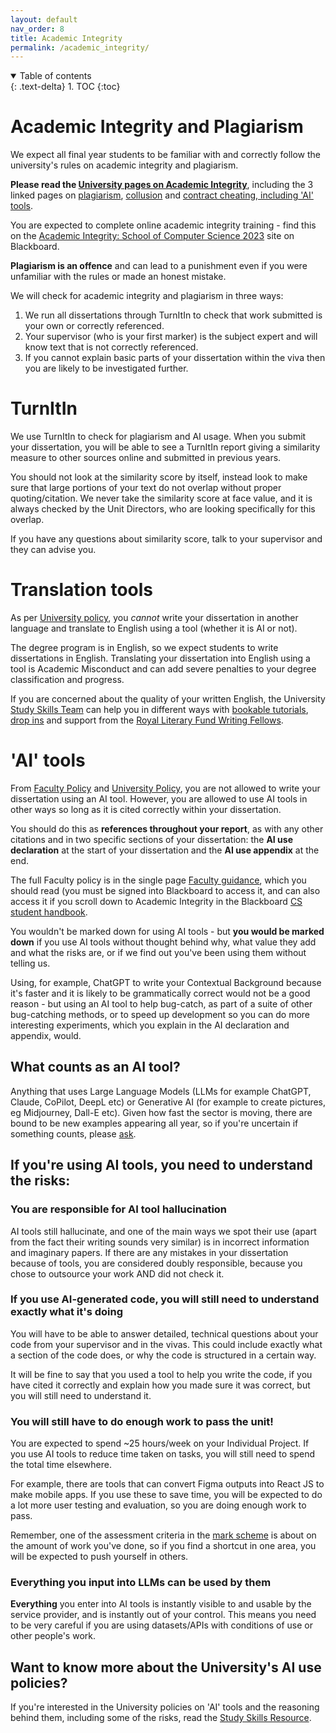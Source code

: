 ```yaml
---
layout: default
nav_order: 8
title: Academic Integrity
permalink: /academic_integrity/
---
```


<details open markdown="block">
<summary>
Table of contents
</summary>
{: .text-delta}
1. TOC
{:toc}
</details>

# Academic Integrity and Plagiarism

We expect all final year students to be familiar with and correctly follow the university's rules on academic integrity and plagiarism.  

**Please read the [University pages on Academic Integrity](https://www.bristol.ac.uk/students/support/academic-advice/academic-integrity/)**, including the 3 linked pages on [plagiarism](https://www.bristol.ac.uk/students/support/academic-advice/academic-integrity/plagiarism/), [collusion](https://www.bristol.ac.uk/students/support/academic-advice/academic-integrity/collusion/) and [contract cheating, including 'AI' tools](https://www.bristol.ac.uk/students/support/academic-advice/academic-integrity/contract-cheating/).

You are expected to complete online academic integrity training - find this on the [Academic Integrity: School of Computer Science 2023](https://www.ole.bris.ac.uk/webapps/blackboard/content/listContentEditable.jsp?content_id=_8261184_1&course_id=_258488_1) site on Blackboard.

**Plagiarism is an offence** and can lead to a punishment even if you were unfamiliar with the rules or made an honest mistake.

We will check for academic integrity and plagiarism in three ways:
1. We run all dissertations through TurnItIn to check that work submitted is your own or correctly referenced.
2. Your supervisor (who is your first marker) is the subject expert and will know text that is not correctly referenced.
3. If you cannot explain basic parts of your dissertation within the viva then you are likely to be investigated further.


# TurnItIn

We use TurnItIn to check for plagiarism and AI usage.  When you submit your
dissertation, you will be able to see a TurnItIn report giving a similarity
measure to other sources online and submitted in previous years.  

You should not look at the similarity score by itself, instead look to make sure
that large portions of your text do not overlap without proper
quoting/citation. We never take the similarity score at face value, and it is always checked by the Unit Directors, who are looking specifically for this overlap.

If you have any questions about similarity score, talk to
your supervisor and they can advise you.


# Translation tools

As per [University policy](https://www.bristol.ac.uk/students/support/academic-advice/academic-integrity/), you *cannot* write your dissertation in another language
and translate to English using a tool (whether it is AI or not).  

The degree program is in English, so we expect students to write dissertations in
English.  Translating your dissertation into English using a tool is Academic
Misconduct and can add severe penalties to your degree classification and
progress.

If you are concerned about the quality of your written English, the University [Study Skills Team](https://www.bristol.ac.uk/students/your-studies/study-support/study-skills/) can help you in different ways with [bookable tutorials](https://www.ole.bris.ac.uk/bbcswebdav/courses/Study_Skills/whats-on/index.html#/id/5f044158cf57ca06c433abe4), [drop ins](https://www.ole.bris.ac.uk/bbcswebdav/courses/Study_Skills/whats-on/index.html#/id/632acb7dfb7af103d447e4c6) and support from the [Royal Literary Fund Writing Fellows](https://www.bristol.ac.uk/bristol-futures/royal-literary-fellows/). 


# 'AI' tools

From [Faculty Policy](https://www.ole.bris.ac.uk/bbcswebdav/pid-8241705-dt-content-rid-48627612_3/xid-48627612_3) and [University Policy](https://www.bristol.ac.uk/students/support/academic-advice/academic-integrity/), you are not allowed to write your dissertation using an AI tool. However, you are allowed to use AI tools in other ways so long as it is cited correctly within your dissertation.


You should do this as **references throughout your report**, as with any other citations and in two specific sections of your dissertation: the **AI use declaration** at the start of your dissertation and the **AI use appendix** at the end.   

The full Faculty policy is in the single page [Faculty guidance](https://www.ole.bris.ac.uk/bbcswebdav/pid-8241705-dt-content-rid-48627612_3/xid-48627612_3), which you should read (you must be signed into Blackboard to access it, and can also access it if you scroll down to Academic Integrity in the Blackboard [CS student handbook](https://www.ole.bris.ac.uk/webapps/blackboard/content/listContentEditable.jsp?content_id=_8241665_1&course_id=_258444_1&content_id=_8241705_1#).

You wouldn't be marked down for using AI tools - but **you would be marked down** if you use AI tools without thought behind why, what value they add and what the risks are, or if we find out you've been using them without telling us. 

Using, for example, ChatGPT to write your Contextual Background because it's faster and it is likely to be grammatically correct would not be a good reason - but using an AI tool to help bug-catch, as part of a suite of other bug-catching methods, or to speed up development so you can do more interesting experiments, which you explain in the AI declaration and appendix, would. 

## What counts as an AI tool?
Anything that uses Large Language Models (LLMs for example ChatGPT, Claude, CoPilot, DeepL etc) or Generative AI (for example to create pictures, eg Midjourney, Dall-E etc). Given how fast the sector is moving, there are bound to be new examples appearing all year, so if you're uncertain if something counts, please [ask](https://teams.microsoft.com/l/channel/19%3A6dad55759f244b258c80536771ee9401%40thread.tacv2/Project%20Q%20and%20A?groupId=2afc7cab-8743-48ed-aaaa-b0d542d2bb68&tenantId=b2e47f30-cd7d-4a4e-a5da-b18cf1a4151b).


## If you're using AI tools, you need to understand the risks: 

### You are responsible for AI tool hallucination
AI tools still hallucinate, and one of the main ways we spot their use (apart from the fact their writing sounds very similar) is in incorrect information and imaginary papers. If there are any mistakes in your dissertation because of tools, you are considered doubly responsible, because you chose to outsource your work AND did not check it. 

### If you use AI-generated code, you will still need to understand exactly what it's doing
You will have to be able to answer detailed, technical questions about your code from your supervisor and in the vivas. This could include exactly what a section of the code does, or why the code is structured in a certain way.

It will be fine to say that you used a tool to help you write the code, if you have cited it correctly and explain how you made sure it was correct, but you will still need to understand it. 

### You will still have to do enough work to pass the unit!
You are expected to spend ~25 hours/week on your Individual Project. If you use AI tools to reduce time taken on tasks, you will still need to spend the total time elsewhere.  

For example, there are tools that can convert Figma outputs into React JS to make mobile apps.  If you use these to save time, you will be expected to do a lot more user testing and evaluation, so you are doing enough work to pass. 

Remember, one of the assessment criteria in the [mark scheme](https://cs-uob-individual-project.github.io/assessment#mark-scheme) is about on the amount of work you've done, so if you find a shortcut in one area, you will be expected to push yourself in others. 

### Everything you input into LLMs can be used by them
**Everything** you enter into AI tools is instantly visible to and usable by the service provider, and is instantly out of your control. This means you need to be very careful if you are using datasets/APIs with conditions of use or other people's work. 


## Want to know more about the University's AI use policies?

If you're interested in the University policies on 'AI' tools and the reasoning behind them, including some of the risks, read the [Study Skills Resource](https://www.ole.bris.ac.uk/bbcswebdav/pid-8037204-dt-content-rid-46594374_2/courses/Study_Skills/using-ai-at-university/index.html). 


